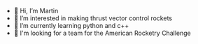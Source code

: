 - 👋 Hi, I’m Martin
- 👀 I’m interested in making thrust vector control rockets
- 🌱 I’m currently learning python and c++
- 💞️ I'm looking for a team for the American Rocketry Challenge

<!---
shrodinger-cat/shrodinger-cat is a ✨ special ✨ repository because its `README.md` (this file) appears on your GitHub profile.
You can click the Preview link to take a look at your changes.
--->
